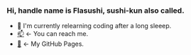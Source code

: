 ### Hi, handle name is **Flasushi**,  sushi-kun also called.
- 🌱 I'm currently relearning coding after a long sleeep.
- [📫](https://twitter.com/Flasushi) ← You can reach me.  
- [📝](https://flasushi.github.io/) ← My GitHub Pages.
<!--
**Flasushi/flasushi** is a ✨ _special_ ✨ repository because its `README.md` (this file) appears on your GitHub profile.

Here are some ideas to get you started:

- 🔭 I’m currently working on ...
- 🌱 I’m currently learning ...
- 👯 I’m looking to collaborate on ...
- 🤔 I’m looking for help with ...
- 💬 Ask me about ...
- 📫 How to reach me: ...
- 😄 Pronouns: ...
- ⚡ Fun fact: ...
-->
